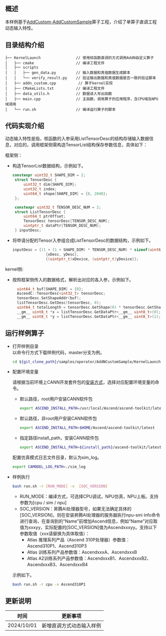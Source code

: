 ## 概述
本样例基于[AddCustom-AddCustomSample](../../AddCustomSample/KernelLaunch/)算子工程，介绍了单算子直调工程动态输入特性。
## 目录结构介绍
```
├── KernelLaunch                // 使用核函数直调的方式调用AddN自定义算子
│   ├── cmake                   // 编译工程文件
│   ├── scripts
│   │   ├── gen_data.py         // 输入数据和真值数据生成脚本
│   │   └── verify_result.py    // 验证输出数据和真值数据是否一致的验证脚本
│   ├── addn_custom.cpp          // 算子kernel实现
│   ├── CMakeLists.txt          // 编译工程文件
│   ├── data_utils.h            // 数据读入写出函数
│   ├── main.cpp                // 主函数，调用算子的应用程序，含CPU域及NPU域调用
│   └── run.sh                  // 编译运行算子的脚本
```
## 代码实现介绍
动态输入特性是指，核函数的入参采用ListTensorDesc的结构存储输入数据信息，对应的，调用框架侧需构造TensorList结构保存参数信息，具体如下：

框架侧：

- 构造TensorList数据结构，示例如下。

   ```cpp
   constexpr uint32_t SHAPE_DIM = 2;
    struct TensorDesc {
        uint32_t dim{SHAPE_DIM};
        uint32_t index;
        uint64_t shape[SHAPE_DIM] = {8, 2048};
    };

    constexpr uint32_t TENSOR_DESC_NUM = 2;
    struct ListTensorDesc {
        uint64_t ptrOffset;
        TensorDesc tensorDesc[TENSOR_DESC_NUM];
        uintptr_t dataPtr[TENSOR_DESC_NUM];
    } inputDesc;
   ```

- 将申请分配的Tensor入参组合成ListTensorDesc的数据结构，示例如下。

  ```cpp
  inputDesc = {(1 + (1 + SHAPE_DIM) * TENSOR_DESC_NUM) * sizeof(uint64_t),
                 {xDesc, yDesc},
                 {(uintptr_t)xDevice, (uintptr_t)yDevice}};
   ```

kernel侧:

- 按照框架侧传入的数据格式，解析出对应的各入参，示例如下。

  ```cpp
    uint64_t buf[SHAPE_DIM] = {0};
    AscendC::TensorDesc<int32_t> tensorDesc;
    tensorDesc.SetShapeAddr(buf);
    listTensorDesc.GetDesc(tensorDesc, 0);
    uint64_t totalLength = tensorDesc.GetShape(0) * tensorDesc.GetShape(1);
    __gm__ uint8_t *x = listTensorDesc.GetDataPtr<__gm__ uint8_t>(0);
    __gm__ uint8_t *y = listTensorDesc.GetDataPtr<__gm__ uint8_t>(1);
   ```

## 运行样例算子
  - 打开样例目录   
    以命令行方式下载样例代码，master分支为例。
    ```bash
    cd ${git_clone_path}/samples/operator/AddNCustomSample/KernelLaunch/
    ```
  - 配置环境变量

    请根据当前环境上CANN开发套件包的[安装方式](https://hiascend.com/document/redirect/CannCommunityInstSoftware)，选择对应配置环境变量的命令。
    - 默认路径，root用户安装CANN软件包
      ```bash
      export ASCEND_INSTALL_PATH=/usr/local/Ascend/ascend-toolkit/latest
      ```
    - 默认路径，非root用户安装CANN软件包
      ```bash
      export ASCEND_INSTALL_PATH=$HOME/Ascend/ascend-toolkit/latest
      ```
    - 指定路径install_path，安装CANN软件包
      ```bash
      export ASCEND_INSTALL_PATH=${install_path}/ascend-toolkit/latest
      ```

    配置仿真模式日志文件目录，默认为sim_log。
    ```bash
    export CAMODEL_LOG_PATH=./sim_log
    ```

  - 样例执行

    ```bash
    bash run.sh -r [RUN_MODE] -v  [SOC_VERSION]
    ```
    - RUN_MODE：编译方式，可选择CPU调试，NPU仿真，NPU上板。支持参数为[cpu / sim / npu]
    - SOC_VERSION：昇腾AI处理器型号，如果无法确定具体的[SOC_VERSION]，则在安装昇腾AI处理器的服务器执行npu-smi info命令进行查询，在查询到的“Name”前增加Ascend信息，例如“Name”对应取值为xxxyy，实际配置的[SOC_VERSION]值为Ascendxxxyy。支持以下参数取值（xxx请替换为具体取值）：
      - Atlas 推理系列产品（Ascend 310P处理器）参数值：Ascend310P1、Ascend310P3
      - Atlas 训练系列产品参数值：AscendxxxA、AscendxxxB
      - Atlas A2训练系列产品参数值：AscendxxxB1、AscendxxxB2、AscendxxxB3、AscendxxxB4

    示例如下。
    ```bash
    bash run.sh -r cpu -v Ascend310P1
    ```
## 更新说明
| 时间       | 更新事项     |
| ---------- | ------------ |
| 2024/10/01 | 新增直调方式动态输入样例 |